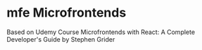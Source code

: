 # mfe Microfrontends
Based on Udemy Course Microfrontends with React: A Complete Developer's Guide by Stephen Grider
